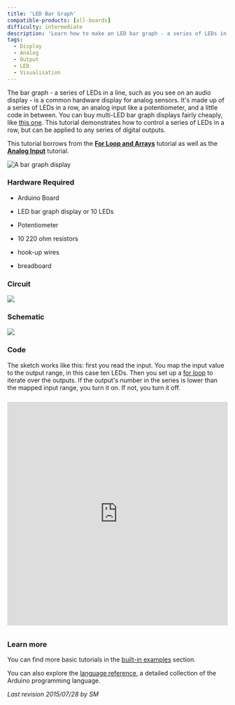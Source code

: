 ```yaml
---
title: 'LED Bar Graph'
compatible-products: [all-boards]
difficulty: intermediate
description: 'Learn how to make an LED bar graph - a series of LEDs in a line.'
tags:
  - Display
  - Analog
  - Output
  - LED
  - Visualisation
---
```


The bar graph - a series of LEDs in a line, such as you see on an audio display - is a common hardware display for analog sensors.  It's made up of a series of LEDs in a row, an analog input like a potentiometer, and a little code in between.  You can  buy multi-LED bar graph displays fairly cheaply, like [this one](http://www.digikey.com/product-detailhttps://www.arduino.cc/en/MV54164/1080-1183-ND/2675674).  This tutorial demonstrates how to control a series of LEDs in a row, but can be applied to any series of digital outputs.

This tutorial borrows from the [**For Loop and Arrays**](https://www.arduino.cc/en/Tutorial/Loop) tutorial as well as the [**Analog Input**](/built-in-examples/analog/AnalogInput) tutorial.

![A bar graph display](http://media.digikey.com/photos/Lite%20On%20Photos/LITE-ON%20INC-%20LTA-1000G.jpg)

### Hardware Required

- Arduino Board

- LED bar graph display or 10 LEDs
- Potentiometer

- 10 220 ohm resistors

- hook-up wires

- breadboard

### Circuit



![](assets/circuit.png)



### Schematic



![](assets/schematic.png)

### Code

The sketch works like this:  first you read the input.  You map the input value to the output range, in this case ten LEDs.  Then you set up a [for loop](https://www.arduino.cc/en/Tutorial/Loop) to iterate over the outputs.  If the output's number in the series is lower than the mapped input range, you turn it on.  If not, you turn it off.

<iframe src='https://create.arduino.cc/example/builtin/07.Display%5CbarGraph/barGraph/preview?embed&snippet' style='height:510px;width:100%;margin:10px 0' frameborder='0'></iframe>

### Learn more

You can find more basic tutorials in the [built-in examples](/built-in-examples) section.

You can also explore the [language reference](https://www.arduino.cc/reference/en/), a detailed collection of the Arduino programming language.

*Last revision 2015/07/28 by SM*